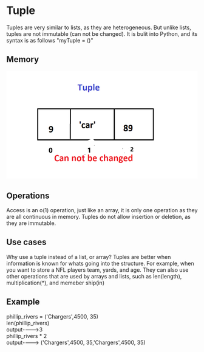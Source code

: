 <h1>Tuple</h1>
<p1> Tuples are very similar to lists, as they are heterogeneous. But unlike lists, tuples are not immutable (can not be changed). It is bulit into Python, and its syntax is as follows "myTuple = ()"</p1>
<h2>Memory</h2>
<img src="tuple_image.png">

<h2>Operations</h2>
<p1>Access is an o(1) operation, just like an array, it is only one operation as they are all continuous in memory. Tuples do not allow insertion or deletion, as they are immutable.</p1>
<h2>Use cases</h2>
<p1> Why use a tuple instead of a list, or array? Tuples are better when information is known for whats going into the structure. For example, when you want to store a NFL players team, yards, and age. They can also use other operations that are used by arrays and lists, such as len(length), multiplication(*), and memeber ship(in) </p1>
<h2>Example</h2>
<p1>
phillip_rivers = ('Chargers',4500, 35)<br/>
len(phillip_rivers)<br/>
output---->3<br/>
phillip_rivers * 2 <br/>
output----> ('Chargers',4500, 35,'Chargers',4500, 35)
</p1>
